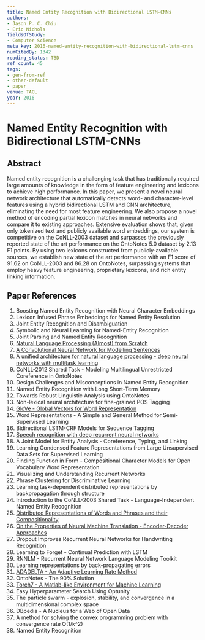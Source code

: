 ```yaml
---
title: Named Entity Recognition with Bidirectional LSTM-CNNs
authors:
- Jason P. C. Chiu
- Eric Nichols
fieldsOfStudy:
- Computer Science
meta_key: 2016-named-entity-recognition-with-bidirectional-lstm-cnns
numCitedBy: 1342
reading_status: TBD
ref_count: 45
tags:
- gen-from-ref
- other-default
- paper
venue: TACL
year: 2016
---
```


# Named Entity Recognition with Bidirectional LSTM-CNNs

## Abstract

Named entity recognition is a challenging task that has traditionally required large amounts of knowledge in the form of feature engineering and lexicons to achieve high performance. In this paper, we present a novel neural network architecture that automatically detects word- and character-level features using a hybrid bidirectional LSTM and CNN architecture, eliminating the need for most feature engineering. We also propose a novel method of encoding partial lexicon matches in neural networks and compare it to existing approaches. Extensive evaluation shows that, given only tokenized text and publicly available word embeddings, our system is competitive on the CoNLL-2003 dataset and surpasses the previously reported state of the art performance on the OntoNotes 5.0 dataset by 2.13 F1 points. By using two lexicons constructed from publicly-available sources, we establish new state of the art performance with an F1 score of 91.62 on CoNLL-2003 and 86.28 on OntoNotes, surpassing systems that employ heavy feature engineering, proprietary lexicons, and rich entity linking information.

## Paper References

1. Boosting Named Entity Recognition with Neural Character Embeddings
2. Lexicon Infused Phrase Embeddings for Named Entity Resolution
3. Joint Entity Recognition and Disambiguation
4. Symbolic and Neural Learning for Named-Entity Recognition
5. Joint Parsing and Named Entity Recognition
6. [Natural Language Processing (Almost) from Scratch](2011-natural-language-processing-almost-from-scratch)
7. [A Convolutional Neural Network for Modelling Sentences](2014-a-convolutional-neural-network-for-modelling-sentences)
8. [A unified architecture for natural language processing - deep neural networks with multitask learning](2008-a-unified-architecture-for-natural-language-processing-deep-neural-networks-with-multitask-learning)
9. CoNLL-2012 Shared Task - Modeling Multilingual Unrestricted Coreference in OntoNotes
10. Design Challenges and Misconceptions in Named Entity Recognition
11. Named Entity Recognition with Long Short-Term Memory
12. Towards Robust Linguistic Analysis using OntoNotes
13. Non-lexical neural architecture for fine-grained POS Tagging
14. [GloVe - Global Vectors for Word Representation](2014-glove-global-vectors-for-word-representation)
15. Word Representations - A Simple and General Method for Semi-Supervised Learning
16. Bidirectional LSTM-CRF Models for Sequence Tagging
17. [Speech recognition with deep recurrent neural networks](2013-speech-recognition-with-deep-recurrent-neural-networks)
18. A Joint Model for Entity Analysis - Coreference, Typing, and Linking
19. Learning Condensed Feature Representations from Large Unsupervised Data Sets for Supervised Learning
20. Finding Function in Form - Compositional Character Models for Open Vocabulary Word Representation
21. Visualizing and Understanding Recurrent Networks
22. Phrase Clustering for Discriminative Learning
23. Learning task-dependent distributed representations by backpropagation through structure
24. Introduction to the CoNLL-2003 Shared Task - Language-Independent Named Entity Recognition
25. [Distributed Representations of Words and Phrases and their Compositionality](2013-distributed-representations-of-words-and-phrases-and-their-compositionality)
26. [On the Properties of Neural Machine Translation - Encoder-Decoder Approaches](2014-on-the-properties-of-neural-machine-translation-encoder-decoder-approaches)
27. Dropout Improves Recurrent Neural Networks for Handwriting Recognition
28. Learning to Forget - Continual Prediction with LSTM
29. RNNLM - Recurrent Neural Network Language Modeling Toolkit
30. Learning representations by back-propagating errors
31. [ADADELTA - An Adaptive Learning Rate Method](2012-adadelta-an-adaptive-learning-rate-method)
32. OntoNotes - The 90% Solution
33. [Torch7 - A Matlab-like Environment for Machine Learning](2011-torch7-a-matlab-like-environment-for-machine-learning)
34. Easy Hyperparameter Search Using Optunity
35. The particle swarm - explosion, stability, and convergence in a multidimensional complex space
36. DBpedia - A Nucleus for a Web of Open Data
37. A method for solving the convex programming problem with convergence rate O(1/k^2)
38. Named Entity Recognition
